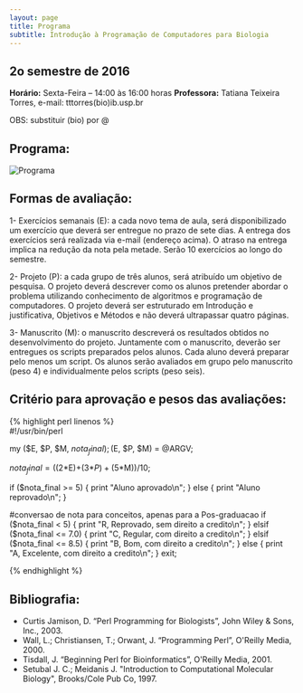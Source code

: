 ```yaml
---
layout: page
title: Programa
subtitle: Introdução à Programação de Computadores para Biologia
---
```



## 2o semestre de 2016

**Horário:**    Sexta-Feira – 14:00 às 16:00 horas
**Professora:** Tatiana Teixeira Torres, e-mail: tttorres(bio)ib.usp.br

OBS: substituir (bio) por @ 

## Programa:

![Programa](/img/programa.png)

## Formas de avaliação:

1- Exercícios semanais (E): a cada novo tema de aula, será disponibilizado um exercício que deverá ser entregue no prazo de sete dias. A entrega dos exercícios será realizada via e-mail (endereço acima). O atraso na entrega implica na redução da nota pela metade. Serão 10 exercícios ao longo do semestre. 

2- Projeto (P): a cada grupo de três alunos, será atribuído um objetivo de pesquisa. O projeto deverá descrever como os alunos pretender abordar o problema utilizando conhecimento de algoritmos e programação de computadores. O projeto deverá ser estruturado em Introdução e justificativa, Objetivos e Métodos e não deverá ultrapassar quatro páginas.

3- Manuscrito (M): o manuscrito descreverá os resultados obtidos no desenvolvimento do projeto. Juntamente com o manuscrito, deverão ser entregues os scripts preparados pelos alunos. Cada aluno deverá preparar pelo menos um script. Os alunos serão avaliados em grupo pelo manuscrito (peso 4) e individualmente pelos scripts (peso seis).

## Critério para aprovação e pesos das avaliações:

{% highlight perl linenos %}  
#!/usr/bin/perl

my ($E, $P, $M, $nota_final);
($E, $P, $M) = @ARGV;

$nota_final = ((2*$E)+(3*$P)+(5*$M))/10;

if ($nota_final >= 5) {
  print "Aluno aprovado\n";
} else {
  print "Aluno reprovado\n";
}

#conversao de nota para conceitos, apenas para a Pos-graduacao
if ($nota_final < 5) {
  print "R, Reprovado, sem direito a credito\n";
} elsif ($nota_final <= 7.0) {
  print "C, Regular, com direito a credito\n";
} elsif ($nota_final <= 8.5) {
  print "B, Bom, com direito a credito\n";
} else {
  print "A, Excelente, com direito a credito\n";
}
exit;

{% endhighlight %}


## Bibliografia:

- Curtis Jamison, D. “Perl Programming for Biologists”, John Wiley & Sons, Inc., 2003.
- Wall, L.; Christiansen, T.; Orwant, J. “Programming Perl”, O'Reilly Media, 2000.
- Tisdall, J. “Beginning Perl for Bioinformatics”, O'Reilly Media, 2001.
- Setubal J. C.; Meidanis J. "Introduction to Computational Molecular Biology", Brooks/Cole Pub Co, 1997.
